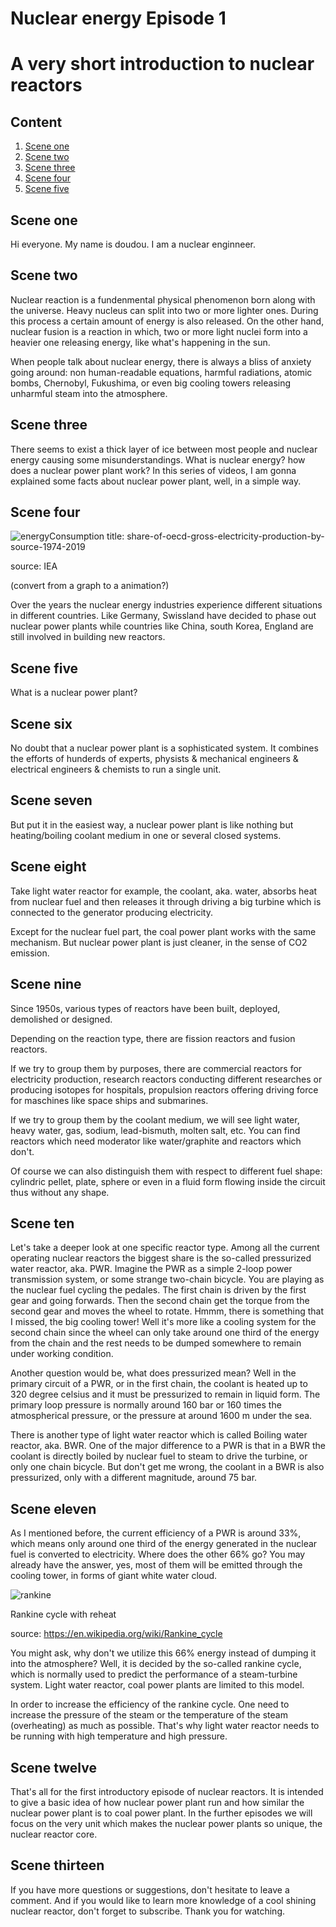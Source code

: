 <!--
Editor Vincent Du
Creation Date: 26.08.2020
Last Update: 26.08.2020
-->


<!--
Markdown 常用语法
# Title
## subtitle 1
### subtitle 2
#### subtitle 3
etc.
--- *** ___分割线
*+- 无序列表
1. 2. 3.有序列表
> 引用的文字
空行 换行
*文字* 斜体
**文字** 粗体
\符号 符号 Latex
$$ 公式 $$
！[标题] (href) 图片
[标题] (href "title") 超链接,目录,文件

表格：
左对齐|居中|右对齐
:--|:--:|--:
2|3|5
10|100|1000

```编程语言（可选）
代码
```
`` 行内代码

~~删除线~~

Tasklist
- [ ] Eat
- [x] Code
  - [x] HTML


@import "xxx.md" 插入文档
-->


# Nuclear energy Episode 1 
# A very short introduction to nuclear reactors

## Content
1. [Scene one](#Scene-one)
2. [Scene two](#Scene-two)
3. [Scene three](#Scene-three)
4. [Scene four](#Scene-four)
5. [Scene five](#Scene-five)

## Scene one

Hi everyone. 
My name is doudou. 
I am a nuclear enginneer. 

## Scene two

Nuclear reaction is a fundenmental physical phenomenon born along with the universe. Heavy nucleus can split into two or more lighter ones. During this process a certain amount of energy is also released. On the other hand, nuclear fusion is a reaction in which, two or more light nuclei form into a heavier one releasing energy, like what's happening in the sun.   

When people talk about nuclear energy, there is always a bliss of anxiety going around: non human-readable equations, harmful radiations, atomic bombs, Chernobyl, Fukushima, or even big cooling towers releasing unharmful steam into the atmosphere. 

## Scene three

There seems to exist a thick layer of ice between most people and nuclear energy causing some misunderstandings. 
What is nuclear energy? how does a nuclear power plant work?
In this series of videos, I am gonna explained some facts about nuclear power plant, well, in a simple way. 

## Scene four

![energyConsumption](../pics/share-of-oecd-gross-electricity-production-by-source-1974-2019-provisional.png)
title: share-of-oecd-gross-electricity-production-by-source-1974-2019

source: IEA

(convert from a graph to a animation?)

Over the years the nuclear energy industries experience different situations in different countries. Like Germany, Swissland have decided to phase out nuclear power plants while countries like China, south Korea, England are still involved in building new reactors. 

## Scene five
What is a nuclear power plant?

## Scene six
No doubt that a nuclear power plant is a sophisticated system. 
It combines the efforts of hunderds of experts, physists & mechanical engineers & electrical engineers & chemists to run a single unit. 

## Scene seven
But put it in the easiest way, a nuclear power plant is like nothing but heating/boiling coolant medium in one or several closed systems. 

## Scene eight

Take light water reactor for example, the coolant, aka. water, absorbs heat from nuclear fuel and then releases it through driving a big turbine which is connected to the generator producing electricity. 

Except for the nuclear fuel part, the coal power plant works with the same mechanism. 
But nuclear power plant is just cleaner, in the sense of CO2 emission. 

## Scene nine

Since 1950s, various types of reactors have been built, deployed, demolished or designed.

Depending on the reaction type, there are fission reactors and fusion reactors.

If we try to group them by purposes, there are commercial reactors for electricity production, research reactors conducting different researches or producing isotopes for hospitals, propulsion reactors offering driving force for maschines like space ships and submarines. 

If we try to group them by the coolant medium, we will see light water, heavy water, gas, sodium, lead-bismuth, molten salt, etc.
You can find reactors which need moderator like water/graphite and reactors which don't.

Of course we can also distinguish them with respect to different fuel shape: cylindric pellet, plate, sphere or even in a fluid form flowing inside the circuit thus without any shape.

## Scene ten

Let's take a deeper look at one specific reactor type. Among all the current operating nuclear reactors the biggest share is the so-called pressurized water reactor, aka. PWR. Imagine the PWR as a simple 2-loop power transmission system, or some strange two-chain bicycle. You are playing as the nuclear fuel cycling the pedales. The first chain is driven by the first gear and going forwards. Then the second chain get the torque from the second gear and moves the wheel to rotate. Hmmm, there is something that I missed, the big cooling tower! Well it's more like a cooling system for the second chain since the wheel can only take around one third of the energy from the chain and the rest needs to be dumped somewhere to remain under working condition. 

Another question would be, what does pressurized mean? Well in the primary circuit of a PWR, or in the first chain, the coolant is heated up to 320 degree celsius and it must be pressurized to remain in liquid form. The primary loop pressure is normally around 160 bar or 160 times the atmospherical pressure, or the pressure at around 1600 m under the sea.

There is another type of light water reactor which is called Boiling water reactor, aka. BWR. One of the major difference to a PWR is that in a BWR the coolant is directly boiled by nuclear fuel to steam to drive the turbine, or only one chain bicycle. But don't get me wrong, the coolant in a BWR is also pressurized, only with a different magnitude, around 75 bar. 

## Scene eleven

As I mentioned before, the current efficiency of a PWR is around 33%, which means only around one third of the energy generated in the nuclear fuel is converted to electricity. Where does the other 66% go? You may already have the answer, yes, most of them will be emitted through the cooling tower, in forms of giant white water cloud.

![rankine](../pics/Rankine_cycle_with_reheat.jpg)

Rankine cycle with reheat

source: https://en.wikipedia.org/wiki/Rankine_cycle

You might ask, why don't we utilize this 66% energy instead of dumping it into the atmosphere? Well, it is decided by the so-called rankine cycle, which is normally used to predict the performance of a steam-turbine system. Light water reactor, coal power plants are limited to this model. 

In order to increase the efficiency of the rankine cycle. One need to increase the pressure of the steam or the temperature of the steam (overheating) as much as possible. That's why light water reactor needs to be running with high temperature and high pressure.

## Scene twelve

That's all for the first introductory episode of nuclear reactors. It is intended to give a basic idea of how nuclear power plant run and how similar the nuclear power plant is to coal power plant. In the further episodes we will focus on the very unit which makes the nuclear power plants so unique, the nuclear reactor core.

## Scene thirteen

If you have more questions or suggestions, don't hesitate to leave a comment. And if you would like to learn more knowledge of a cool shining nuclear reactor, don't forget to subscribe. Thank you for watching.
